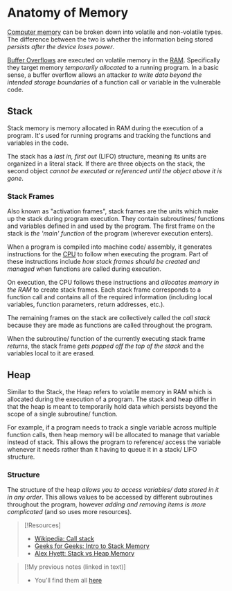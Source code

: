
# Anatomy of Memory
[Computer memory](/computers/memory/memory.md) can be broken down into volatile and non-volatile types. The difference between the two is whether the information being stored *persists after the device loses power*.

[Buffer Overflows](/cybersecurity/TTPs/exploitation/binary-exploitation/buffer-overflow.md) are executed on volatile memory in the [RAM](/computers/memory/RAM.md). Specifically they target memory *temporarily allocated* to a running program. In a basic sense, a buffer overflow allows an attacker *to write data beyond the intended storage boundaries* of a function call or variable in the vulnerable code.
## Stack
Stack memory is memory allocated in RAM during the execution of a program. It's used for running programs and tracking the functions and variables in the code.

The stack has a *last in, first out* (LIFO) structure, meaning its units are organized in a literal stack. If there are three objects on the stack, the second object *cannot be executed or referenced until the object above it is gone*.
### Stack Frames
Also known as "activation frames", stack frames are the units which make up the stack during program execution. They contain subroutines/ functions and variables defined in and used by the program. The first frame on the stack is *the 'main' function* of the program (wherever execution enters).

When a program is compiled into machine code/ assembly, it generates instructions for the [CPU](../../../computers/concepts/CPU.md) to follow when executing the program. Part of these instructions include *how stack frames should be created and managed* when functions are called during execution.

On execution, the CPU follows these instructions and *allocates memory in the RAM* to create stack frames. Each stack frame corresponds to a function call and contains all of the required information (including local variables, function parameters, return addresses, etc.).

The remaining frames on the stack are collectively called the *call stack* because they are made as functions are called throughout the program.

When the subroutine/ function of the currently executing stack frame *returns*, the stack frame *gets popped off the top of the stack* and the variables local to it are erased.
## Heap
Similar to the Stack, the Heap refers to volatile memory in RAM which is allocated during the execution of a program. The stack and heap differ in that the heap is meant to temporarily hold data which persists beyond the scope of a single subroutine/ function.

For example, if a program needs to track a single variable across multiple function calls, then heap memory will be allocated to manage that variable instead of stack. This allows the program to reference/ access the variable whenever it needs rather than it having to queue it in a stack/ LIFO structure.
### Structure
The structure of the heap *allows you to access variables/ data stored in it in any order*. This allows values to be accessed by different subroutines throughout the program, however *adding and removing items is more complicated* (and so uses more resources).

> [!Resources]
> - [Wikipedia: Call stack](https://en.wikipedia.org/wiki/Call_stack)
> - [Geeks for Geeks: Intro to Stack Memory](https://www.geeksforgeeks.org/introduction-to-stack-memory/#)
> - [Alex Hyett: Stack vs Heap Memory](https://www.youtube.com/watch?v=5OJRqkYbK-4)

> [!My previous notes (linked in text)]
> - You'll find them all [here](https://github.com/TrshPuppy/obsidian-notes)
